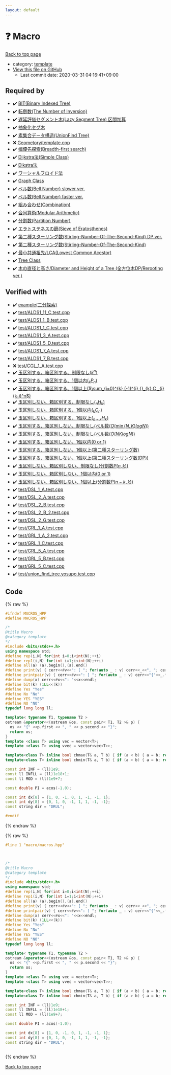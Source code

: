 ```yaml
---
layout: default
---
```


<!-- mathjax config similar to math.stackexchange -->
<script type="text/javascript" async
  src="https://cdnjs.cloudflare.com/ajax/libs/mathjax/2.7.5/MathJax.js?config=TeX-MML-AM_CHTML">
</script>
<script type="text/x-mathjax-config">
  MathJax.Hub.Config({
    TeX: { equationNumbers: { autoNumber: "AMS" }},
    tex2jax: {
      inlineMath: [ ['$','$'] ],
      processEscapes: true
    },
    "HTML-CSS": { matchFontHeight: false },
    displayAlign: "left",
    displayIndent: "2em"
  });
</script>

<script type="text/javascript" src="https://cdnjs.cloudflare.com/ajax/libs/jquery/3.4.1/jquery.min.js"></script>
<script src="https://cdn.jsdelivr.net/npm/jquery-balloon-js@1.1.2/jquery.balloon.min.js" integrity="sha256-ZEYs9VrgAeNuPvs15E39OsyOJaIkXEEt10fzxJ20+2I=" crossorigin="anonymous"></script>
<script type="text/javascript" src="../../assets/js/copy-button.js"></script>
<link rel="stylesheet" href="../../assets/css/copy-button.css" />


# :question: Macro

<a href="../../index.html">Back to top page</a>

* category: <a href="../../index.html#66f6181bcb4cff4cd38fbc804a036db6">template</a>
* <a href="{{ site.github.repository_url }}/blob/master/macro/macros.hpp">View this file on GitHub</a>
    - Last commit date: 2020-03-31 04:16:41+09:00




## Required by

* :heavy_check_mark: <a href="../data_structure/bit.cpp.html">BIT(Binary Indexed Tree)</a>
* :heavy_check_mark: <a href="../data_structure/inversion-num.cpp.html">転倒数(The Number of Inversion)</a>
* :heavy_check_mark: <a href="../data_structure/lazy-segment-tree-raq.cpp.html">遅延評価セグメント木(Lazy Segment Tree) 区間加算</a>
* :heavy_check_mark: <a href="../data_structure/segment-tree.cpp.html">抽象化セグ木</a>
* :heavy_check_mark: <a href="../data_structure/unionfind.hpp.html">素集合データ構造(UnionFind Tree)</a>
* :x: <a href="../geometory/template.cpp.html">Geometory/template.cpp</a>
* :heavy_check_mark: <a href="../graph/shortest_path/bfs.hpp.html">幅優先探索(Breadth-first search)</a>
* :heavy_check_mark: <a href="../graph/shortest_path/dijkstra.cpp.html">Dijkstra法(Simple Class)</a>
* :heavy_check_mark: <a href="../graph/shortest_path/dijkstra.hpp.html">Dikstra法</a>
* :heavy_check_mark: <a href="../graph/shortest_path/warshall-floyd.cpp.html">ワーシャルフロイド法</a>
* :heavy_check_mark: <a href="../graph/template.hpp.html">Graph Class</a>
* :heavy_check_mark: <a href="../math/bell-number-2.cpp.html">ベル数(Bell Number) slower ver.</a>
* :heavy_check_mark: <a href="../math/bell-number.cpp.html">ベル数(Bell Number) faster ver.</a>
* :heavy_check_mark: <a href="../math/comb.hpp.html">組み合わせ(Combination)</a>
* :heavy_check_mark: <a href="../math/mint.hpp.html">合同算術(Modular Arithmetic)</a>
* :heavy_check_mark: <a href="../math/partition-number.cpp.html">分割数(Partition Number)</a>
* :heavy_check_mark: <a href="../math/sieve_of_eratosthenes.cpp.html">エラトステネスの篩(Sieve of Eratosthenes)</a>
* :heavy_check_mark: <a href="../math/stiring-number-second-dp.cpp.html">第二種スターリング数(Stirling-Number-Of-The-Second-Kind) DP ver.</a>
* :heavy_check_mark: <a href="../math/stiring-number-second.cpp.html">第二種スターリング数(Stirling-Number-Of-The-Second-Kind)</a>
* :heavy_check_mark: <a href="../tree/lca.cpp.html">最小共通祖先/LCA(Lowest Common Acestor)</a>
* :heavy_check_mark: <a href="../tree/template.cpp.html">Tree Class</a>
* :heavy_check_mark: <a href="../tree/tree-diameter-height.cpp.html">木の直径と高さ/Diameter and Height of a Tree (全方位木DP/Rerooting ver.)</a>


## Verified with

* :heavy_check_mark: <a href="../../verify/example/example.test.cpp.html">example(二分探索)</a>
* :heavy_check_mark: <a href="../../verify/test/ALDS1_11_C.test.cpp.html">test/ALDS1_11_C.test.cpp</a>
* :heavy_check_mark: <a href="../../verify/test/ALDS1_1_B.test.cpp.html">test/ALDS1_1_B.test.cpp</a>
* :heavy_check_mark: <a href="../../verify/test/ALDS1_1_C.test.cpp.html">test/ALDS1_1_C.test.cpp</a>
* :heavy_check_mark: <a href="../../verify/test/ALDS1_3_A.test.cpp.html">test/ALDS1_3_A.test.cpp</a>
* :heavy_check_mark: <a href="../../verify/test/ALDS1_5_D.test.cpp.html">test/ALDS1_5_D.test.cpp</a>
* :heavy_check_mark: <a href="../../verify/test/ALDS1_7_A.test.cpp.html">test/ALDS1_7_A.test.cpp</a>
* :heavy_check_mark: <a href="../../verify/test/ALDS1_7_B.test.cpp.html">test/ALDS1_7_B.test.cpp</a>
* :x: <a href="../../verify/test/CGL_1_A.test.cpp.html">test/CGL_1_A.test.cpp</a>
* :heavy_check_mark: <a href="../../verify/test/DPL_5_A.test.cpp.html">玉区別する、箱区別する、制限なし($k^{n}$)</a>
* :heavy_check_mark: <a href="../../verify/test/DPL_5_B.test.cpp.html">玉区別する、箱区別する、1個以内(${}_k P _n$)</a>
* :heavy_check_mark: <a href="../../verify/test/DPL_5_C.test.cpp.html">玉区別する、箱区別する、1個以上($\sum_{i=0}^{k} (-1)^{i} {}_{k} C _{i} (k-i)^n$)</a>
* :heavy_check_mark: <a href="../../verify/test/DPL_5_D.test.cpp.html">玉区別しない、箱区別する、制限なし(${}_n H _k$)</a>
* :heavy_check_mark: <a href="../../verify/test/DPL_5_E.test.cpp.html">玉区別しない、箱区別する、1個以内(${}_k C _n$)</a>
* :heavy_check_mark: <a href="../../verify/test/DPL_5_F.test.cpp.html">玉区別しない、箱区別する、1個以上(${}_{n-k} H _k$)</a>
* :heavy_check_mark: <a href="../../verify/test/DPL_5_G.test.cpp.html">玉区別する、箱区別しない、制限なし(ベル数($O(\min(N,K)log N$))</a>
* :heavy_check_mark: <a href="../../verify/test/DPL_5_G_2.test.cpp.html">玉区別する、箱区別しない、制限なし(ベル数($O(NKlog N$))</a>
* :heavy_check_mark: <a href="../../verify/test/DPL_5_H.test.cpp.html">玉区別する、箱区別しない、1個以内(0 or 1)</a>
* :heavy_check_mark: <a href="../../verify/test/DPL_5_I.test.cpp.html">玉区別する、箱区別しない、1個以上(第二種スターリング数)</a>
* :heavy_check_mark: <a href="../../verify/test/DPL_5_I_DP.test.cpp.html">玉区別する、箱区別しない、1個以上(第二種スターリング数(DP))</a>
* :heavy_check_mark: <a href="../../verify/test/DPL_5_J.test.cpp.html">玉区別しない、箱区別しない、制限なし(分割数$P(n,k)$)</a>
* :heavy_check_mark: <a href="../../verify/test/DPL_5_K.test.cpp.html">玉区別しない、箱区別しない、1個以内(0 or 1)</a>
* :heavy_check_mark: <a href="../../verify/test/DPL_5_L.test.cpp.html">玉区別しない、箱区別しない、1個以上(分割数$P(n-k,k)$)</a>
* :heavy_check_mark: <a href="../../verify/test/DSL_1_A.test.cpp.html">test/DSL_1_A.test.cpp</a>
* :heavy_check_mark: <a href="../../verify/test/DSL_2_A.test.cpp.html">test/DSL_2_A.test.cpp</a>
* :heavy_check_mark: <a href="../../verify/test/DSL_2_B.test.cpp.html">test/DSL_2_B.test.cpp</a>
* :heavy_check_mark: <a href="../../verify/test/DSL_2_B_2.test.cpp.html">test/DSL_2_B_2.test.cpp</a>
* :heavy_check_mark: <a href="../../verify/test/DSL_2_G.test.cpp.html">test/DSL_2_G.test.cpp</a>
* :heavy_check_mark: <a href="../../verify/test/GRL_1_A.test.cpp.html">test/GRL_1_A.test.cpp</a>
* :heavy_check_mark: <a href="../../verify/test/GRL_1_A_2.test.cpp.html">test/GRL_1_A_2.test.cpp</a>
* :heavy_check_mark: <a href="../../verify/test/GRL_1_C.test.cpp.html">test/GRL_1_C.test.cpp</a>
* :heavy_check_mark: <a href="../../verify/test/GRL_5_A.test.cpp.html">test/GRL_5_A.test.cpp</a>
* :heavy_check_mark: <a href="../../verify/test/GRL_5_B.test.cpp.html">test/GRL_5_B.test.cpp</a>
* :heavy_check_mark: <a href="../../verify/test/GRL_5_C.test.cpp.html">test/GRL_5_C.test.cpp</a>
* :heavy_check_mark: <a href="../../verify/test/union_find_tree.yosupo.test.cpp.html">test/union_find_tree.yosupo.test.cpp</a>


## Code

<a id="unbundled"></a>
{% raw %}
```cpp
#ifndef MACROS_HPP
#define MACROS_HPP

/*
@title Macro
@category template
*/
#include <bits/stdc++.h>
using namespace std;
#define rep(i,N) for(int i=0;i<int(N);++i)
#define rep1(i,N) for(int i=1;i<int(N);++i)
#define all(a) (a).begin(),(a).end()
#define print(v) { cerr<<#v<<": [ "; for(auto _ : v) cerr<<_<<", "; cerr<<"]"<<endl; }
#define printpair(v) { cerr<<#v<<": [ "; for(auto _ : v) cerr<<"{"<<_.first<<","<<_.second<<"}"<<", "; cerr<<"]"<<endl; }
#define dump(x) cerr<<#x<<": "<<x<<endl;
#define bit(k) (1LL<<(k))
#define Yes "Yes"
#define No "No"
#define YES "YES"
#define NO "NO"
typedef long long ll;

template< typename T1, typename T2 >
ostream &operator<<(ostream &os, const pair< T1, T2 >& p) {
  os << "{" <<p.first << ", " << p.second << "}";
  return os;
}
template <class T> using vec = vector<T>;
template <class T> using vvec = vector<vec<T>>;

template<class T> inline bool chmax(T& a, T b) { if (a < b) { a = b; return true; } return false; }
template<class T> inline bool chmin(T& a, T b) { if (a > b) { a = b; return true; } return false; }

const int INF = (ll)1e9;
const ll INFLL = (ll)1e18+1;
const ll MOD = (ll)1e9+7;

const double PI = acos(-1.0);

const int dx[8] = {1, 0, -1, 0, 1, -1, -1, 1};
const int dy[8] = {0, 1, 0, -1, 1, 1, -1, -1};
const string dir = "DRUL";

#endif
```
{% endraw %}

<a id="bundled"></a>
{% raw %}
```cpp
#line 1 "macro/macros.hpp"



/*
@title Macro
@category template
*/
#include <bits/stdc++.h>
using namespace std;
#define rep(i,N) for(int i=0;i<int(N);++i)
#define rep1(i,N) for(int i=1;i<int(N);++i)
#define all(a) (a).begin(),(a).end()
#define print(v) { cerr<<#v<<": [ "; for(auto _ : v) cerr<<_<<", "; cerr<<"]"<<endl; }
#define printpair(v) { cerr<<#v<<": [ "; for(auto _ : v) cerr<<"{"<<_.first<<","<<_.second<<"}"<<", "; cerr<<"]"<<endl; }
#define dump(x) cerr<<#x<<": "<<x<<endl;
#define bit(k) (1LL<<(k))
#define Yes "Yes"
#define No "No"
#define YES "YES"
#define NO "NO"
typedef long long ll;

template< typename T1, typename T2 >
ostream &operator<<(ostream &os, const pair< T1, T2 >& p) {
  os << "{" <<p.first << ", " << p.second << "}";
  return os;
}
template <class T> using vec = vector<T>;
template <class T> using vvec = vector<vec<T>>;

template<class T> inline bool chmax(T& a, T b) { if (a < b) { a = b; return true; } return false; }
template<class T> inline bool chmin(T& a, T b) { if (a > b) { a = b; return true; } return false; }

const int INF = (ll)1e9;
const ll INFLL = (ll)1e18+1;
const ll MOD = (ll)1e9+7;

const double PI = acos(-1.0);

const int dx[8] = {1, 0, -1, 0, 1, -1, -1, 1};
const int dy[8] = {0, 1, 0, -1, 1, 1, -1, -1};
const string dir = "DRUL";



```
{% endraw %}

<a href="../../index.html">Back to top page</a>

